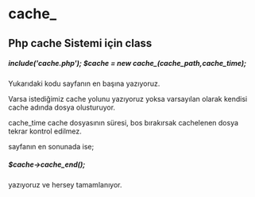 cache_
======

Php cache Sistemi için class
-----------------------------

<h5>
include('cache.php');
$cache = new cache_(cache_path,cache_time);
</h5>

Yukarıdaki kodu sayfanın en başına yazıyoruz.

Varsa istediğimiz cache yolunu yazıyoruz yoksa varsayılan olarak kendisi cache adında dosya olusturuyor.

cache_time cache dosyasının süresi, bos bırakırsak cachelenen dosya tekrar kontrol edilmez.

sayfanın en sonunada ise;

<h5>$cache->cache_end();</h5>

yazıyoruz ve hersey tamamlanıyor.
